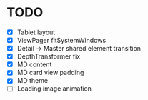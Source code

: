 # TODO

- [x] Tablet layout
- [x] ViewPager fitSystemWindows
- [x] Detail -> Master shared element transition
- [x] DepthTransformer fix
- [x] MD content
- [x] MD card view padding
- [x] MD theme
- [ ] Loading image animation

